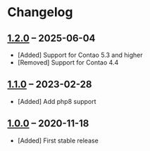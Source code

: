 # Changelog

[//]: <> (
Types of changes
    Added for new Addeds.
    Changed for changes in existing functionality.
    Deprecated for soon-to-be removed Addeds.
    Removed for now removed Addeds.
    Fixed for any bug fixes.
    Security in case of vulnerabilities.
)

## [1.2.0](https://github.com/pdir/convert-to-bundle/tree/1.2.0) – 2025-06-04

- [Added] Support for Contao 5.3 and higher
- [Removed] Support for Contao 4.4

## [1.1.0](https://github.com/pdir/convert-to-bundle/tree/1.1.0) – 2023-02-28

- [Added] Add php8 support

## [1.0.0](https://github.com/pdir/convert-to-bundle/tree/1.0.0) – 2020-11-18

- [Added] First stable release
